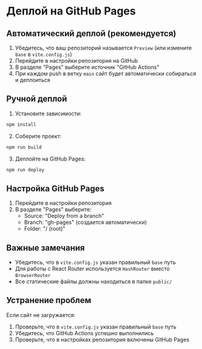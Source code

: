 # Деплой на GitHub Pages

## Автоматический деплой (рекомендуется)

1. Убедитесь, что ваш репозиторий называется `Preview` (или измените `base` в `vite.config.js`)
2. Перейдите в настройки репозитория на GitHub
3. В разделе "Pages" выберите источник "GitHub Actions"
4. При каждом push в ветку `main` сайт будет автоматически собираться и деплоиться

## Ручной деплой

1. Установите зависимости:
```bash
npm install
```

2. Соберите проект:
```bash
npm run build
```

3. Деплойте на GitHub Pages:
```bash
npm run deploy
```

## Настройка GitHub Pages

1. Перейдите в настройки репозитория
2. В разделе "Pages" выберите:
   - Source: "Deploy from a branch"
   - Branch: "gh-pages" (создается автоматически)
   - Folder: "/ (root)"

## Важные замечания

- Убедитесь, что в `vite.config.js` указан правильный `base` путь
- Для работы с React Router используется `HashRouter` вместо `BrowserRouter`
- Все статические файлы должны находиться в папке `public/`

## Устранение проблем

Если сайт не загружается:
1. Проверьте, что в `vite.config.js` указан правильный `base` путь
2. Убедитесь, что GitHub Actions успешно выполнились
3. Проверьте, что в настройках репозитория включены GitHub Pages 